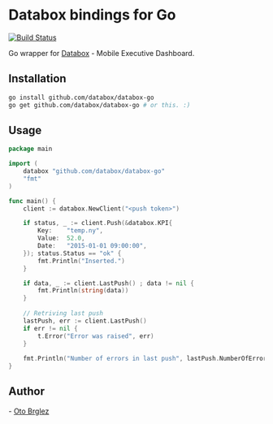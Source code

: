 # Databox bindings for Go

[![Build Status](https://travis-ci.org/databox/databox-go.svg)](https://travis-ci.org/databox/databox-go)

Go wrapper for [Databox](http://databox.com) - Mobile Executive Dashboard.

## Installation

```bash
go install github.com/databox/databox-go
go get github.com/databox/databox-go # or this. :)
```

## Usage
```go
package main

import (
	databox "github.com/databox/databox-go"
	"fmt"
)

func main() {
    client := databox.NewClient("<push token>")

	if status, _ := client.Push(&databox.KPI{
		Key:	"temp.ny",
		Value: 	52.0,
		Date: 	"2015-01-01 09:00:00",
	}); status.Status == "ok" {
		fmt.Println("Inserted.")
	}

    if data, _ := client.LastPush() ; data != nil {
        fmt.Println(string(data))
    }
    
    // Retriving last push
    lastPush, err := client.LastPush()
    if err != nil {
        t.Error("Error was raised", err)
    }
 
    fmt.Println("Number of errors in last push", lastPush.NumberOfErrors) 
}

```

## Author
- [Oto Brglez](https://github.com/otobrglez)
